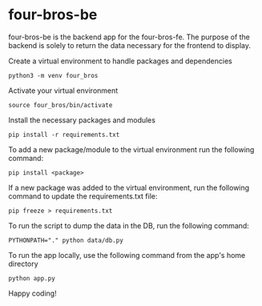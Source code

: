 # four-bros-be

four-bros-be is the backend app for the four-bros-fe. The purpose of the backend is solely to return
the data necessary for the frontend to display.

Create a virtual environment to handle packages and dependencies
```
python3 -m venv four_bros
```

Activate your virtual environment
```
source four_bros/bin/activate
```

Install the necessary packages and modules
```
pip install -r requirements.txt
```

To add a new package/module to the virtual environment run the following command:
```
pip install <package>
```

If a new package was added to the virtual environment, run the following command to update the requirements.txt file:
```
pip freeze > requirements.txt
```

To run the script to dump the data in the DB, run the following command:
```
PYTHONPATH="." python data/db.py
```


To run the app locally, use the following command from the app's home directory
```
python app.py
```

Happy coding!

